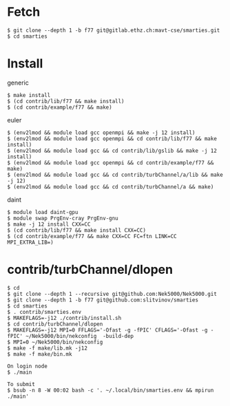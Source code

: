 # Fetch

    $ git clone --depth 1 -b f77 git@gitlab.ethz.ch:mavt-cse/smarties.git
    $ cd smarties

# Install

generic

    $ make install
    $ (cd contrib/lib/f77 && make install)
    $ (cd contrib/example/f77 && make)

euler

    $ (env2lmod && module load gcc openmpi && make -j 12 install)
    $ (env2lmod && module load gcc openmpi && cd contrib/lib/f77 && make install)
    $ (env2lmod && module load gcc && cd contrib/lib/gslib && make -j 12 install)
    $ (env2lmod && module load gcc openmpi && cd contrib/example/f77 && make)
    $ (env2lmod && module load gcc && cd contrib/turbChannel/a/lib && make -j 12)
    $ (env2lmod && module load gcc && cd contrib/turbChannel/a && make)

daint

    $ module load daint-gpu
    $ module swap PrgEnv-cray PrgEnv-gnu
    $ make -j 12 install CXX=CC
    $ (cd contrib/lib/f77 && make install CXX=CC)
    $ (cd contrib/example/f77 && make CXX=CC FC=ftn LINK=CC MPI_EXTRA_LIB=)

# contrib/turbChannel/dlopen

    $ cd
    $ git clone --depth 1 --recursive git@github.com:Nek5000/Nek5000.git
    $ git clone --depth 1 -b f77 git@github.com:slitvinov/smarties
    $ cd smarties
    $ . contrib/smarties.env
    $ MAKEFLAGS=-j12 ./contrib/install.sh
    $ cd contrib/turbChannel/dlopen
    $ MAKEFLAGS=-j12 MPI=0 FFLAGS='-Ofast -g -fPIC' CFLAGS='-Ofast -g -fPIC' ~/Nek5000/bin/nekconfig  -build-dep
    $ MPI=0 ~/Nek5000/bin/nekconfig
    $ make -f make/lib.mk -j12
    $ make -f make/bin.mk

    On login node
    $ ./main

    To submit
    $ bsub -n 8 -W 00:02 bash -c '. ~/.local/bin/smarties.env && mpirun ./main'
